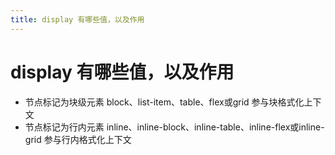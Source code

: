 ```yaml
---
title: display 有哪些值，以及作用
---
```


# display 有哪些值，以及作用

 - 节点标记为块级元素 block、list-item、table、flex或grid 参与块格式化上下文
 - 节点标记为行内元素 inline、inline-block、inline-table、inline-flex或inline-grid 参与行内格式化上下文
